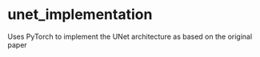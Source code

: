 # unet_implementation

Uses PyTorch to implement the UNet architecture as based on the original paper
